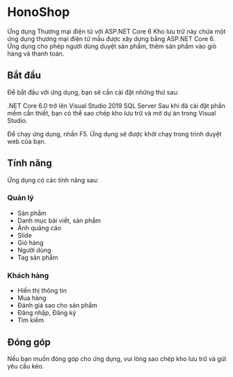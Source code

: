# HonoShop
Ứng dụng Thương mại điện tử với ASP.NET Core 6
Kho lưu trữ này chứa một ứng dụng thương mại điện tử mẫu được xây dựng bằng ASP.NET Core 6. Ứng dụng cho phép người dùng duyệt sản phẩm, thêm sản phẩm vào giỏ hàng và thanh toán.

## Bắt đầu
Để bắt đầu với ứng dụng, bạn sẽ cần cài đặt những thứ sau:

.NET Core 6.0 trở lên
Visual Studio 2019 
SQL Server
Sau khi đã cài đặt phần mềm cần thiết, bạn có thể sao chép kho lưu trữ và mở dự án trong Visual Studio.

Để chạy ứng dụng, nhấn F5. Ứng dụng sẽ được khởi chạy trong trình duyệt web của bạn.

## Tính năng
Ứng dụng có các tính năng sau:


### Quản lý
- Sản phẩm
- Danh mục bài viết, sản phẩm
- Ảnh quảng cáo
- Slide
- Giỏ hàng
- Người dùng
- Tag sản phẩm 

### Khách hàng
- Hiển thị thông tin
- Mua hàng
- Đánh giá sao cho sản phẩm
- Đăng nhập, Đăng ký
- Tìm kiếm 

## Đóng góp
Nếu bạn muốn đóng góp cho ứng dụng, vui lòng sao chép kho lưu trữ và gửi yêu cầu kéo.
